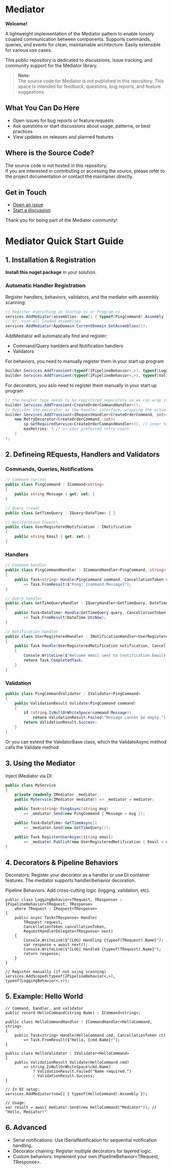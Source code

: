 # Mediator

**Welcome!**  

A lightweight implementation of the Mediator pattern to enable loosely coupled communication between components. Supports commands, queries, and events for clean, maintainable architecture. Easily extensible for various use cases.

This public repository is dedicated to discussions, issue tracking, and community support for the Mediator library.

> **Note:**  
> The source code for Mediator is not published in this repository. This space is intended for feedback, questions, bug reports, and feature suggestions.

## What You Can Do Here

- Open issues for bug reports or feature requests
- Ask questions or start discussions about usage, patterns, or best practices
- View updates on releases and planned features

## Where is the Source Code?

The source code is not hosted in this repository.  
If you are interested in contributing or accessing the source, please refer to the project documentation or contact the maintainer directly.

## Get in Touch

- [Open an issue](https://github.com/ilnairb/Mediator/issues)
- [Start a discussion](https://github.com/ilnairb/Mediator/discussions)

Thank you for being part of the Mediator community!

# Mediator Quick Start Guide

## 1. Installation & Registration

**Install this nuget package** in your solution.

### Automatic Handler Registration

Register handlers, behaviors, validators, and the mediator with assembly scanning:

```csharp
// Register everything in Startup.cs or Program.cs
services.AddMediator(assemblies: new[] { typeof(PingCommand).Assembly });
// Or, scan all loaded assemblies
services.AddMediator(AppDomain.CurrentDomain.GetAssemblies());
```

AddMediator will automatically find and register:

- Command/Query hanlders and Notification handlers
- Validators

For behaviors, you need to manually register them in your start up program 

```csharp
builder.Services.AddTransient(typeof(IPipelineBehavior<,>), typeof(LoggingBehavior<,>)); // Add logging behavior for Mediator
builder.Services.AddTransient(typeof(IPipelineBehavior<,>), typeof(ValidationBehavior<,>)); // Add validation behavior for Mediator
```

For decorators, you aslo need to register them manually in your start up program

```csharp
// the handler type needs to be registered separately so we can wrap it with the decorator
builder.Services.AddTransient<CreateOrderCommandHandler>();
// Register the decorator as the handler interface, wrapping the actual handler
builder.Services.AddTransient<IRequestHandler<CreateOrderCommand, int>>(sp =>
    new RetryDecorator<CreateOrderCommand, int>(
        sp.GetRequiredService<CreateOrderCommandHandler>(), // inner handler
        maxRetries: 3 // or your preferred retry count
    )
);
```

## 2. Defineing REquests, Handlers and Validators

### Commands, Queries, Notifications

```csharp
// Command (write)
public class PingCommand : ICommand<string>
{
    public string Message { get; set; }
}

// Query (read)
public class GetTimeQuery : IQuery<DateTime> { }

// Notification (event)
public class UserRegisteredNotification : INotification
{
    public string Email { get; set; }
}
```

### Handlers

```csharp
// Command handler
public class PingCommandHandler : ICommandHandler<PingCommand, string>
{
    public Task<string> Handle(PingCommand command, CancellationToken cancellationToken)
        => Task.FromResult($"Pong: {command.Message}");
}

// Query handler
public class GetTimeQueryHandler : IQueryHandler<GetTimeQuery, DateTime>
{
    public Task<DateTime> Handle(GetTimeQuery query, CancellationToken cancellationToken)
        => Task.FromResult(DateTime.UtcNow);
}

// Notification handler
public class UserRegisteredHandler : INotificationHandler<UserRegisteredNotification>
{
    public Task Handle(UserRegisteredNotification notification, CancellationToken cancellationToken)
    {
        Console.WriteLine($"Welcome email sent to {notification.Email}!");
        return Task.CompletedTask;
    }
}
```

### Validation

```csharp
public class PingCommandValidator : IValidator<PingCommand>
{
    public ValidationResult Validate(PingCommand command)
    {
        if (string.IsNullOrWhiteSpace(command.Message))
            return ValidationResult.Failed("Message cannot be empty.");
        return ValidationResult.Success;
    }
}

```
Or you can extend the ValidatorBase class, which the ValidateAsync method calls the Validate method

## 3. Using the Mediator

Inject IMediator via DI:

```csharp
public class MyService
{
    private readonly IMediator _mediator;
    public MyService(IMediator mediator) => _mediator = mediator;

    public Task<string> PingAsync(string msg)
        => _mediator.Send(new PingCommand { Message = msg });

    public Task<DateTime> GetTimeAsync()
        => _mediator.Send(new GetTimeQuery());

    public Task RegisterUserAsync(string email)
        => _mediator.Publish(new UserRegisteredNotification { Email = email });
}
```

## 4. Decorators & Pipeline Behaviors

Decorators:
Register your decorator as a handler or use DI container features. The mediator supports handler/behavior decoration.

Pipeline Behaviors:
Add cross-cutting logic (logging, validation, etc).

```charp
public class LoggingBehavior<TRequest, TResponse> : IPipelineBehavior<TRequest, TResponse>
    where TRequest : IRequest<TResponse>
{
    public async Task<TResponse> Handle(
        TRequest request,
        CancellationToken cancellationToken,
        RequestHandlerDelegate<TResponse> next)
    {
        Console.WriteLine($"[LOG] Handling {typeof(TRequest).Name}");
        var response = await next();
        Console.WriteLine($"[LOG] Handled {typeof(TRequest).Name}");
        return response;
    }
}

// Register manually (if not using scanning)
services.AddScoped(typeof(IPipelineBehavior<,>), typeof(LoggingBehavior<,>));
```

## 5. Example: Hello World

```charp
// Command, handler, and validator
public record HelloCommand(string Name) : ICommand<string>;

public class HelloCommandHandler : ICommandHandler<HelloCommand, string>
{
    public Task<string> Handle(HelloCommand cmd, CancellationToken ct)
        => Task.FromResult($"Hello, {cmd.Name}!");
}

public class HelloValidator : IValidator<HelloCommand>
{
    public ValidationResult Validate(HelloCommand cmd)
        => string.IsNullOrWhiteSpace(cmd.Name)
            ? ValidationResult.Failed("Name required.")
            : ValidationResult.Success;
}

// In DI setup:
services.AddMediator(new[] { typeof(HelloCommand).Assembly });

// Usage:
var result = await mediator.Send(new HelloCommand("Mediator")); // "Hello, Mediator!"
```

## 6. Advanced

- Serial notifications: Use ISerialNotification for sequential notification handling.
- Decorator chaining: Register multiple decorators for layered logic.
- Custom behaviors: Implement your own IPipelineBehavior<TRequest, TResponse>.

